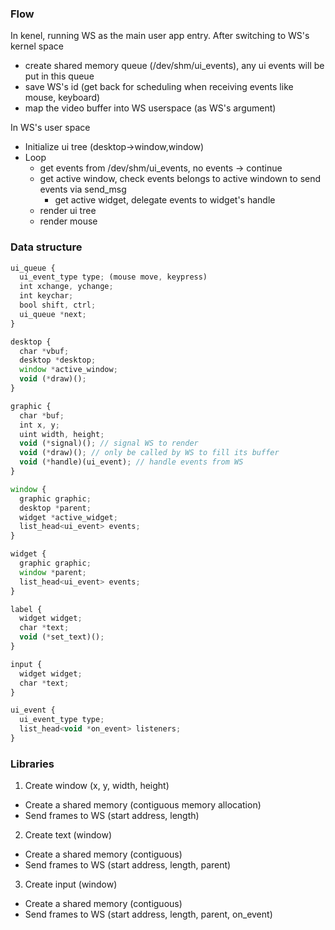 ### Flow

In kenel, running WS as the main user app entry. After switching to WS's kernel space

- create shared memory queue (/dev/shm/ui_events), any ui events will be put in this queue
- save WS's id (get back for scheduling when receiving events like mouse, keyboard)
- map the video buffer into WS userspace (as WS's argument)

In WS's user space

- Initialize ui tree (desktop->window,window)
- Loop
  - get events from /dev/shm/ui_events, no events -> continue
  - get active window, check events belongs to active windown to send events via send_msg
    - get active widget, delegate events to widget's handle
  - render ui tree
  - render mouse

### Data structure

```js
ui_queue {
  ui_event_type type; (mouse move, keypress)
  int xchange, ychange;
  int keychar;
  bool shift, ctrl;
  ui_queue *next;
}

desktop {
  char *vbuf;
  desktop *desktop;
  window *active_window;
  void (*draw)();
}

graphic {
  char *buf;
  int x, y;
  uint width, height;
  void (*signal)(); // signal WS to render
  void (*draw)(); // only be called by WS to fill its buffer
  void (*handle)(ui_event); // handle events from WS
}

window {
  graphic graphic;
  desktop *parent;
  widget *active_widget;
  list_head<ui_event> events;
}

widget {
  graphic graphic;
  window *parent;
  list_head<ui_event> events;
}

label {
  widget widget;
  char *text;
  void (*set_text)();
}

input {
  widget widget;
  char *text;
}

ui_event {
  ui_event_type type;
  list_head<void *on_event> listeners;
}
```

### Libraries

1. Create window (x, y, width, height)

- Create a shared memory (contiguous memory allocation)
- Send frames to WS (start address, length)

2. Create text (window)

- Create a shared memory (contiguous)
- Send frames to WS (start address, length, parent)

3. Create input (window)

- Create a shared memory (contiguous)
- Send frames to WS (start address, length, parent, on_event)
